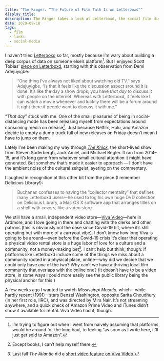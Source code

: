 ```yaml
---
title: "The Ringer: “The Future of Film Talk Is on Letterboxd”"
display_title:
description: The Ringer takes a look at Letterboxd, the social film discovery network.
date: 2020-09-18
tags:
  - film
  - links
  - social-media
---
```


I haven’t tried [Letterboxd](https://letterboxd.com) so far, mostly because I’m wary about building a deep corpus of data on someone else’s platform[^1]. But I enjoyed Scott Tobias’ [piece on Letterboxd](https://www.theringer.com/movies/2020/9/18/21444082/letterboxd-film-discussion-site-streaming-movies), starting with this observation from Demi Adejuyigbe:

> “One thing I’ve always not liked about watching old TV,” says Adejuyigbe, “is that it feels like the discussion aspect around it is done. It’s like the day a show drops, you have *that day* to discuss it with people on the internet. Whereas with Letterboxd, it feels like I can watch a movie whenever and luckily there will be a forum around it right there if people want to discuss it with me.”

“*That day*” stuck with me. One of the small pleasures of being in social-distancing mode has been releasing myself from expectations around consuming media on release[^2]. Just because Netflix, Hulu, and Amazon decide to empty a dump truck full of new releases on Friday doesn’t mean I have to jump on them.

Lately I’ve been making my way through [*The Knick*](https://www.cinemax.com/the-knick/), the short-lived show from Steven Soderbergh, Jack Amiel, and Michael Begler. It ran from 2014–15, and it’s long gone from whatever small cultural attention it might have generated. But somehow that’s made it easier to approach — I don’t have the ambient noise of the cultural zeitgeist layering on the commentary.

I laughed in recognition at this other bit from the piece (I remember Delicious Library!):

> Buchanan confesses to having the “collector mentality” that defines many Letterboxd users—he used to log his own huge DVD collection on Delicious Library, a Mac OS X software app that arranges titles on a shelf with covers, like a video store.

We still have a small, independent video store—[Viva Video](http://viva-video.com/)—here in Ardmore, and I love going in there and chatting with the clerks and other patrons (this is obviously not the case since Covid-19 hit, where it’s still operating but with more of a carryout vibe). I don’t know how long Viva is going to be around—even before the Covid-19 crisis it’s clear that operating a physical video rental store is a huge labor of love for a culture and a community, not a money-making bet[^3]. I can’t help but think, though: if platforms like Letterboxd include some of the things we miss about a community rooted in a physical place, online—why did we decide that we could only have *one* of the two? Why can’t we have a thriving local film community that overlaps with the online one? (It doesn’t have to be a video store, in some ways I could more easily see the public library being the physical anchor for this.) 

A few weeks ago I wanted to watch *Mississippi Masala*, which—while hardly recent (1991)—stars Denzel Washington, opposite Sarita Choudhury (in her first role, IIRC), and was directed by Mira Nair. It’s not streaming anywhere, and a quick check of Amazon Prime Video and iTunes didn’t show it available for rental. Viva Video had it, though.



[^1]: I’m trying to figure out when I went from naively assuming that platforms would be around for the long haul, to feeling “as soon as I write here, it’ll just get sold to Amazon”.

[^2]: Except books, I can’t help myself there.

[^3]: Last fall *The Atlantic* did a [short video feature on Viva Video](https://www.theatlantic.com/video/index/599239/video-store/).